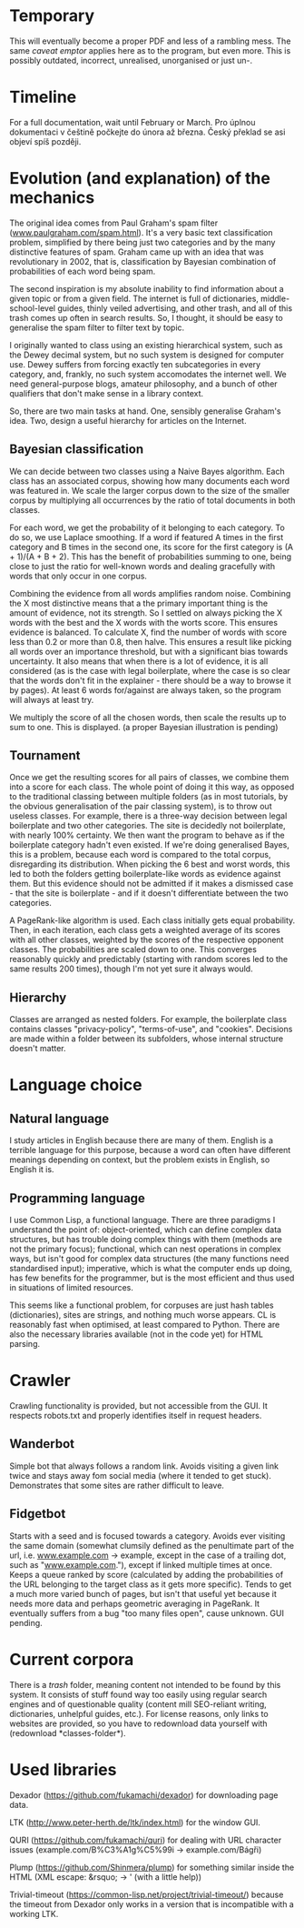 # Temporary

This will eventually become a proper PDF and less of a rambling mess. The same *caveat emptor* applies here as to the program, but even more. This is possibly outdated, incorrect, unrealised, unorganised or just un-.

# Timeline

For a full documentation, wait until February or March.
Pro úplnou dokumentaci v češtině počkejte do února až března. Český překlad se asi objeví spíš později.

# Evolution (and explanation) of the mechanics

The original idea comes from Paul Graham's spam filter (www.paulgraham.com/spam.html). It's a very basic text classification problem, simplified by there being just two categories and by the many distinctive features of spam. Graham came up with an idea that was revolutionary in 2002, that is, classification by Bayesian combination of probabilities of each word being spam.

The second inspiration is my absolute inability to find information about a given topic or from a given field. The internet is full of dictionaries, middle-school-level guides, thinly veiled advertising, and other trash, and all of this trash comes up often in search results. So, I thought, it should be easy to generalise the spam filter to filter text by topic.

I originally wanted to class using an existing hierarchical system, such as the Dewey decimal system, but no such system is designed for computer use. Dewey suffers from forcing exactly ten subcategories in every category, and, frankly, no such system accomodates the internet well. We need general-purpose blogs, amateur philosophy, and a bunch of other qualifiers that don't make sense in a library context.

So, there are two main tasks at hand. One, sensibly generalise Graham's idea. Two, design a useful hierarchy for articles on the Internet.

## Bayesian classification

We can decide between two classes using a Naive Bayes algorithm. Each class has an associated corpus, showing how many documents each word was featured in. We scale the larger corpus down to the size of the smaller corpus by multiplying all occurrences by the ratio of total documents in both classes.

For each word, we get the probability of it belonging to each category. To do so, we use Laplace smoothing. If a word if featured A times in the first category and B times in the second one, its score for the first category is (A + 1)/(A + B + 2). This has the benefit of probabilities summing to one, being close to just the ratio for well-known words and dealing gracefully with words that only occur in one corpus.

Combining the evidence from all words amplifies random noise. Combining the X most distinctive means that a the primary important thing is the amount of evidence, not its strength. So I settled on always picking the X words with the best and the X words with the worts score. This ensures evidence is balanced. To calculate X, find the number of words with score less than 0.2 or more than 0.8, then halve. This ensures a result like picking all words over an importance threshold, but with a significant bias towards uncertainty. It also means that when there is a lot of evidence, it is all considered (as is the case with legal boilerplate, where the case is so clear that the words don't fit in the explainer - there should be a way to browse it by pages). At least 6 words for/against are always taken, so the program will always at least try.

We multiply the score of all the chosen words, then scale the results up to sum to one. This is displayed. (a proper Bayesian illustration is pending)

## Tournament

Once we get the resulting scores for all pairs of classes, we combine them into a score for each class. The whole point of doing it this way, as opposed to the traditional classing between multiple folders (as in most tutorials, by the obvious generalisation of the pair classing system), is to throw out useless classes. For example, there is a three-way decision between legal boilerplate and two other categories. The site is decidedly not boilerplate, with nearly 100% certainty. We then want the program to behave as if the boilerplate category hadn't even existed. If we're doing generalised Bayes, this is a problem, because each word is compared to the total corpus, disregarding its distribution. When picking the 6 best and worst words, this led to both the folders getting boilerplate-like words as evidence against them. But this evidence should not be admitted if it makes a dismissed case - that the site is boilerplate - and if it doesn't differentiate between the two categories.

A PageRank-like algorithm is used. Each class initially gets equal probability. Then, in each iteration, each class gets a weighted average of its scores with all other classes, weighted by the scores of the respective opponent classes. The probabilities are scaled down to one. This converges reasonably quickly and predictably (starting with random scores led to the same results 200 times), though I'm not yet sure it always would. 

## Hierarchy

Classes are arranged as nested folders. For example, the boilerplate class contains classes "privacy-policy", "terms-of-use", and "cookies". Decisions are made within a folder between its subfolders, whose internal structure doesn't matter.

# Language choice

## Natural language

I study articles in English because there are many of them. English is a terrible language for this purpose, because a word can often have different meanings depending on context, but the problem exists in English, so English it is.

## Programming language

I use Common Lisp, a functional language. There are three paradigms I understand the point of: object-oriented, which can define complex data structures, but has trouble doing complex things with them (methods are not the primary focus); functional, which can nest operations in complex ways, but isn't good for complex data structures (the many functions need standardised input); imperative, which is what the computer ends up doing, has few benefits for the programmer, but is the most efficient and thus used in situations of limited resources.

This seems like a functional problem, for corpuses are just hash tables (dictionaries), sites are strings, and nothing much worse appears. CL is reasonably fast when optimised, at least compared to Python. There are also the necessary libraries available (not in the code yet) for HTML parsing.

# Crawler

Crawling functionality is provided, but not accessible from the GUI. It respects robots.txt and properly identifies itself in request headers.

## Wanderbot

Simple bot that always follows a random link. Avoids visiting a given link twice and stays away fom social media (where it tended to get stuck). Demonstrates that some sites are rather difficult to leave.

## Fidgetbot

Starts with a seed and is focused towards a category. Avoids ever visiting the same domain (somewhat clumsily defined as the penultimate part of the url, i.e. www.example.com -> example, except in the case of a trailing dot, such as "www.example.com."), except if linked multiple times at once. Keeps a queue ranked by score (calculated by adding the probabilities of the URL belonging to the target class as it gets more specific). Tends to get a much more varied bunch of pages, but isn't that useful yet because it needs more data and perhaps geometric averaging in PageRank. It eventually suffers from a bug "too many files open", cause unknown. GUI pending.

# Current corpora

There is a *trash* folder, meaning content not intended to be found by this system. It consists of stuff found way too easily using regular search engines and of questionable quality (content mill SEO-reliant writing, dictionaries, unhelpful guides, etc.). For license reasons, only links to websites are provided, so you have to redownload data yourself with (redownload \*classes-folder\*).

# Used libraries

Dexador (https://github.com/fukamachi/dexador) for downloading page data.

LTK (http://www.peter-herth.de/ltk/index.html) for the window GUI.

QURI (https://github.com/fukamachi/quri) for dealing with URL character issues (example.com/B%C3%A1g%C5%99i -> example.com/Bágři)

Plump (https://github.com/Shinmera/plump) for something similar inside the HTML (XML escape: \&rsquo; -> ' (with a little help))

Trivial-timeout (https://common-lisp.net/project/trivial-timeout/) because the timeout from Dexador only works in a version that is incompatible with a working LTK.
